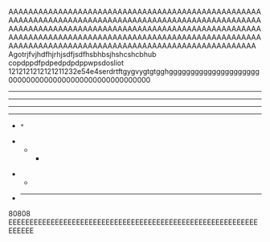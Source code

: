 AAAAAAAAAAAAAAAAAAAAAAAAAAAAAAAAAAAAAAAAAAAAAAAAAAAAAAAAAAAAAAAAAAAAAAAAAAAAAAAAAAAAAAAAAAAAAAAAAAAAAAAAAAAAAAAAAAAAAAAAAAAAAAAAAAAAAAAAAAAAAAAAAAAAAAAAAAAAAAAAAAAAAAAAAAAAAAAAAAAAAAAAAAAAAAAAAAAAAAAAAAAAAAAAAAAAAAAAAAAAAAAAAAAAAAAAAAAAAAAAAAAAAAAAAAAAAA
Agotrjfvjhdfhjrhjsdfjsdfhsbhbsjhshcshcbhub copdppdfpdpedpdpdppwpsdosliot
1212121212121211232e54e4serdrtftgygvygtgtgghggggggggggggggggggggg00000000000000000000000000000000
*** ***
* * *  *
***  ***
*******
*     *
* -   *
 - -
 - ****










































































































































































































































































































































































































































































































































































































































































































































































































































































































































































































































































































































































































































































































































80808
EEEEEEEEEEEEEEEEEEEEEEEEEEEEEEEEEEEEEEEEEEEEEEEEEEEEEEEEEEEEEEEEE
  
